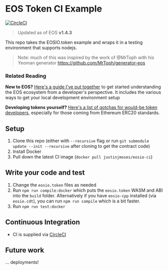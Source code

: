# EOS Token CI Example

[![CircleCI](https://circleci.com/gh/justinjmoses/eos-token-ci-example.svg?style=svg)](https://circleci.com/gh/justinjmoses/eos-token-ci-example)

> Updated as of EOS **v1.4.3**

This repo takes the EOSIO.token example and wraps it in a testing environment that supports nodejs.

> Note: much of this was inspired by the work of @MrToph with his Yeoman generator https://github.com/MrToph/generator-eos

### Related Reading

**New to EOS?** [Here's a guide I've put together](./EOSContractDev.md) to get started understanding the EOS ecosystem from a developer's perspective. It includes the various ways to get your local development environment setup

**Developing tokens yourself?** [Here's a list of gotchas for would-be token developers](./EOSTokenGotchas.md), especially for those coming from Ethereum ERC20 standards.

## Setup

1. Clone this repo (either with `--recursive` flag or run `git submodule update --init --recursive` after cloning to get the contract code)
1. Install Docker
1. Pull down the latest CI image (`docker pull justinjmoses/eosio-ci`)

## Write your code and test

1. Change the `eosio.token` files as needed
1. Run `npm run compile:docker` which puts the `eosio.token` WASM and ABI into the `build` folder. Alternatively if you have `eosio-cpp` installed (via `eosio.cdt`), you can run `npm run compile` which is a bit faster.
1. Run `npm run test:docker`

## Continuous Integration

- CI is supplied via [CircleCI](./.circleci/config.yml)

## Future work

... deployments!
